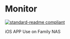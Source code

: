 <!--
 * @Author: liziwei01
 * @Date: 2023-05-09 22:54:33
 * @LastEditors: liziwei01
 * @LastEditTime: 2023-05-09 22:56:02
 * @Description: file content
-->
# Monitor

[![standard-readme compliant](https://img.shields.io/badge/readme%20style-standard-brightgreen.svg?style=flat-square)](https://github.com/RichardLitt/standard-readme)

iOS APP
Use on Family NAS

